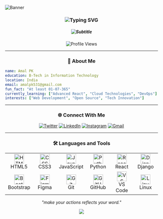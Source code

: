 ![Banner](https://github.com/amalpk531/amalpk531/blob/main/ccooddeee.gif)

<h3 align="center">
  <img src="https://readme-typing-svg.herokuapp.com/?font=JetBrains+Mono&size=40&duration=30000&pause=1000&color=58A6FF&center=true&vCenter=true&width=500&lines=Hi+%F0%9F%91%8B%2C+I'm+Amal+PK" alt="Typing SVG" />
</h3>

<h5 align="center">
  <img src="https://readme-typing-svg.herokuapp.com/?font=Inter&size=20&duration=2000&pause=1000&color=7D8590&center=true&vCenter=true&width=600&lines=A+passionate+developer+from+India+%F0%9F%87%AE%F0%9F%87%B3;Always+learning+new+technologies" alt="Subtitle" />
</h5>

<div align="center">
  
  ![Profile Views](https://komarev.com/ghpvc/?username=amalpk531&color=58a6ff&style=for-the-badge&label=PROFILE+VIEWS)
  
</div>

---

<div align="center">

### 🚀 About Me

</div>

```yaml
name: Amal PK
education: B-Tech in Information Technology
location: India
email: amalpk531@gmail.com
fun_fact: "At least 01-07-365"
currently_learning: ["Advanced React", "Cloud Technologies", "DevOps"]
interests: ["Web Development", "Open Source", "Tech Innovation"]
```

---

<div align="center">

### 🌐 Connect With Me

[![Twitter](https://img.shields.io/badge/Twitter-1DA1F2?style=for-the-badge&logo=twitter&logoColor=white)](https://twitter.com/amal_5_3_1_)
[![LinkedIn](https://img.shields.io/badge/LinkedIn-0077B5?style=for-the-badge&logo=linkedin&logoColor=white)](https://www.linkedin.com/in/amal-pk/)
[![Instagram](https://img.shields.io/badge/Instagram-E4405F?style=for-the-badge&logo=instagram&logoColor=white)](https://www.instagram.com/_amal_p.k_)
[![Gmail](https://img.shields.io/badge/Gmail-D14836?style=for-the-badge&logo=gmail&logoColor=white)](mailto:amalpk531@gmail.com)

</div>

---

<div align="center">

### 🛠️ Languages and Tools

<table>
  <tr>
    <td align="center" width="80">
      <img src="https://skillicons.dev/icons?i=html" width="32" height="32" alt="HTML" />
      <br>HTML5
    </td>
    <td align="center" width="80">
      <img src="https://skillicons.dev/icons?i=css" width="32" height="32" alt="CSS" />
      <br>CSS3
    </td>
    <td align="center" width="80">
      <img src="https://skillicons.dev/icons?i=js" width="32" height="32" alt="JavaScript" />
      <br>JavaScript
    </td>
    <td align="center" width="80">
      <img src="https://skillicons.dev/icons?i=python" width="32" height="32" alt="Python" />
      <br>Python
    </td>
    <td align="center" width="80">
      <img src="https://skillicons.dev/icons?i=react" width="32" height="32" alt="React" />
      <br>React
    </td>
    <td align="center" width="80">
      <img src="https://skillicons.dev/icons?i=django" width="32" height="32" alt="Django" />
      <br>Django
    </td>
  </tr>
  <tr>
    <td align="center" width="80">
      <img src="https://skillicons.dev/icons?i=bootstrap" width="32" height="32" alt="Bootstrap" />
      <br>Bootstrap
    </td>
    <td align="center" width="80">
      <img src="https://skillicons.dev/icons?i=figma" width="32" height="32" alt="Figma" />
      <br>Figma
    </td>
    <td align="center" width="80">
      <img src="https://skillicons.dev/icons?i=git" width="32" height="32" alt="Git" />
      <br>Git
    </td>
    <td align="center" width="80">
      <img src="https://skillicons.dev/icons?i=github" width="32" height="32" alt="GitHub" />
      <br>GitHub
    </td>
    <td align="center" width="80">
      <img src="https://skillicons.dev/icons?i=vscode" width="32" height="32" alt="VS Code" />
      <br>VS Code
    </td>
    <td align="center" width="80">
      <img src="https://skillicons.dev/icons?i=linux" width="32" height="32" alt="Linux" />
      <br>Linux
    </td>
  </tr>
</table>

</div>


<div align="center">



*"make your actions reflects your word."*

[![](https://visitcount.itsvg.in/api?id=amalpk531&icon=0&color=12)](https://visitcount.itsvg.in)

</div>
